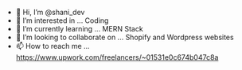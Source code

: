- 👋 Hi, I’m @shani_dev
- 👀 I’m interested in ... Coding
- 🌱 I’m currently learning ... MERN Stack
- 💞️ I’m looking to collaborate on ... Shopify and Wordpress websites
- 📫 How to reach me ... https://www.upwork.com/freelancers/~01531e0c674b047c8a

<!---
@shani_dev is a ✨ special ✨ repository because its `README.md` (this file) appears on your GitHub profile.
You can click the Preview link to take a look at your changes.
--->
